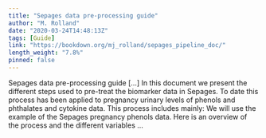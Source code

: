 ```yaml
---
title: "Sepages data pre-processing guide"
author: "M. Rolland"
date: "2020-03-24T14:48:13Z"
tags: [Guide]
link: "https://bookdown.org/mj_rolland/sepages_pipeline_doc/"
length_weight: "7.8%"
pinned: false
---
```


Sepages data pre-processing guide [...] In this document we present the different steps used to pre-treat the biomarker data in Sepages. To date this process has been applied to pregnancy urinary levels of phenols and phthalates and cytokine data. This process includes mainly: We will use the example of the Sepages pregnancy phenols data. Here is an overview of the process and the different variables ...
